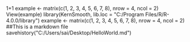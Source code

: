 1+1
example <- matrix(c(1, 2, 3, 4, 5, 6, 7, 8), nrow = 4, ncol = 2)
View(example)
library(KernSmooth, lib.loc = "C:/Program Files/R/R-4.0.0/library")
example <- matrix(c(1, 2, 3, 4, 5, 6, 7, 8), nrow = 4, ncol = 2)
##This is a markdown file
savehistory("C:/Users/sai/Desktop/HelloWorld.md")
